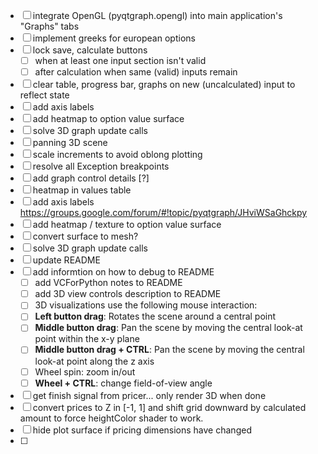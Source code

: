 - [ ] integrate OpenGL (pyqtgraph.opengl) into main application's "Graphs" tabs
- [ ] implement greeks for european options
- [ ] lock save, calculate buttons 
    - [ ] when at least one input section isn't valid
    - [ ] after calculation when same (valid) inputs remain
- [ ] clear table, progress bar, graphs on new (uncalculated) input to reflect state
- [ ] add axis labels
- [ ] add heatmap to option value surface
- [ ] solve 3D graph update calls
- [ ] panning 3D scene
- [ ] scale increments to avoid oblong plotting
- [ ] resolve all Exception breakpoints
- [ ] add graph control details [?]
- [ ] heatmap in values table
- [ ] add axis labels https://groups.google.com/forum/#!topic/pyqtgraph/JHviWSaGhckpy
- [ ] add heatmap / texture to option value surface
- [ ] convert surface to mesh?
- [ ] solve 3D graph update calls
- [ ] update README
- [ ] add informtion on how to debug to README
    - [ ] add VCForPython notes to README
    - [ ] add 3D view controls description to README 
    - [ ] 3D visualizations use the following mouse interaction:
    - [ ]  **Left button drag**: Rotates the scene around a central point
    - [ ]  **Middle button drag**: Pan the scene by moving the central look-at point within the x-y plane
    - [ ]  **Middle button drag + CTRL**: Pan the scene by moving the central look-at point along the z axis
    - [ ] Wheel spin: zoom in/out
    - [ ]  **Wheel + CTRL**: change field-of-view angle

- [ ]  get finish signal from pricer... only render 3D when done
- [ ]  convert prices to Z in [-1, 1] and shift grid downward by calculated amount to force heightColor shader to work. 
- [ ]  hide plot surface if pricing dimensions have changed
- [ ]  
